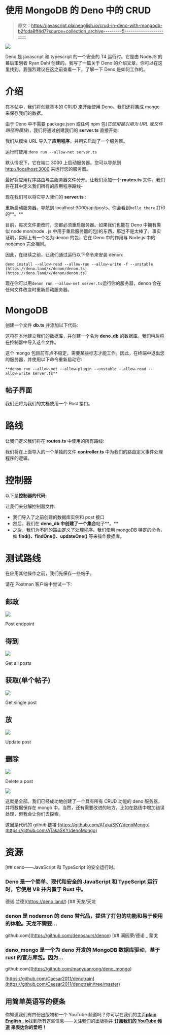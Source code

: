 # 使用 MongoDB 的 Deno 中的 CRUD

> 原文：<https://javascript.plainenglish.io/crud-in-deno-with-mongodb-b2fcda8ff4d7?source=collection_archive---------5----------------------->

![](img/c36811e5d49018ac0a5df6e189737f76.png)

Deno 是 javascript 和 typescript 的一个安全的 T4 运行时。它是由 NodeJS 的幕后策划者 Ryan Dahl 创建的。我写了一篇关于 Deno 的介绍文章，你可以在这里找到。我强烈建议在这之前查看一下，了解一下 Deno 是如何工作的。

# 介绍

在本帖中，我们将创建基本的 CRUD 来开始使用 Deno。我们还将集成 mongo 来保存我们的数据。

由于 Deno 中不需要 package.json 或任何 npm 包(*它使用被引用为 URL 或文件路径的模块*)，我们将通过创建我们的 **server.ts** 直接开始:

我们从模块 URL 导入了**应用程序**，并用它启动了一个服务器。

运行时使用:`deno run --allow-net server.ts`

默认情况下，它在端口 3000 上启动服务器。您可以导航到 [http://localhost:3000](http://localhost:3000) 来运行您的服务器。

最好将应用程序路由与主服务器文件分开。让我们添加一个 **routes.ts** 文件，我们将在其中定义我们所有的应用程序路线-

现在我们可以将它导入我们的 **server.ts** :

重新启动服务器。导航到 localhost:3000/api/posts，你会看到`hello there` 打印的**。**

目前，每次文件更改时，您都必须重启服务器。如果我们也能在 Deno 中拥有类似 node mon(node . js 中用于重启服务器的包)的东西，那岂不是太棒了。事实证明，实际上有一个名为 denon 的包，它在 Deno 中的作用与 Node.js 中的 nodemon 完全相同。

因此，在继续之前，让我们通过运行以下命令来安装 denon:

```
deno install --allow-read --allow-run --allow-write -f --unstable [https://deno.land/x/denon/denon.ts](https://deno.land/x/denon/denon.ts)
```

现在你可以用`denon run --allow-net server.ts`运行你的服务器，denon 会在任何文件改变时重新启动服务器。

# **MongoDB**

创建一个文件 **db.ts** 并添加以下代码:

这将在本地建立我们的数据库，并创建一个名为 **deno_db** 的数据库。我们稍后将在控制器中导入这个文件。

这个 mongo 包目前有点不稳定，需要某些标志才能工作。因此，在终端中退出您的服务器，并使用以下命令重新启动它:

```
**denon run --allow-net --allow-plugin --unstable --allow-read --allow-write server.ts**
```

## 帖子界面

我们还将为我们的文档使用一个 Post 接口。

# **路线**

让我们定义我们将在 **routes.ts** 中使用的所有路线:

我们将在上面导入的一个单独的文件 **controller.ts** 中为我们的路由定义事件处理程序的逻辑。

# **控制器**

以下是**控制器的代码:**

让我们来分解控制器文件:

*   我们导入了之前创建的数据库实例和 post 接口
*   然后，我们在 **deno_db 中创建了一个集合**帖子**。**
*   之后，我们为不同的路由定义了处理程序。我们使用 mongoDB 特定的命令，如 **find()、findOne()、updateOne()** 等来操作数据库。

# 测试路线

在应用其他操作之前，我们先保存一些帖子。

请在 Postman 客户端中尝试一下:

## 邮政

![](img/016a9d9d49b2a7d1b71c96c009769983.png)

Post endpoint

## 得到

![](img/e910a2c56fd957e10ea28177199b05db.png)

Get all posts

## 获取(单个帖子)

![](img/f43a1984d23461a45b74530833d4dabf.png)

Get single post

## 放

![](img/df6e2e82f475b814d02b18566c6a1221.png)

Update post

## **删除**

![](img/321fe238bbcc00b4bd455dbcde82f6d5.png)

Delete a post

![](img/803610e81fbcf08399729010b3392532.png)

这就是全部。我们已经成功地创建了一个具有所有 CRUD 功能的 deno 服务器，并将数据保存在 mongo 中。当然，还有需要改进的地方，比如在路线中增加错误处理，但我会让你们去探索。

这里是代码的 github 链接:[https://github.com/ATakaSKY/denoMongo](https://github.com/ATakaSKY/denoMongo)

# 资源

[](https://deno.land/) [## deno——JavaScript 和 TypeScript 的安全运行时。

### Deno 是一个简单、现代和安全的 JavaScript 和 TypeScript 运行时，它使用 V8 并内置于 Rust 中。

德诺.兰德](https://deno.land/) [](https://github.com/denosaurs/denon) [## 天龙/天龙

### denon 是 nodemon 的 deno 替代品，提供了打包的功能和易于使用的体验。天龙不需要…

github.com](https://github.com/denosaurs/denon) [](https://github.com/manyuanrong/deno_mongo) [## 满园荣/德诺 _ 蒙戈

### deno_mongo 是一个为 deno 开发的 MongoDB 数据库驱动，基于 rust 的官方库包。因为…

github.com](https://github.com/manyuanrong/deno_mongo) 

[https://github.com/Caesar2011/denotrain](https://github.com/Caesar2011/denotrain/tree/master)

## **用简单英语写的便条**

你知道我们有四份出版物和一个 YouTube 频道吗？你可以在我们的主页[**plain English . io**](https://plainenglish.io/)找到所有这些信息——关注我们的出版物并 [**订阅我们的 YouTube 频道**](https://www.youtube.com/channel/UCtipWUghju290NWcn8jhyAw) **来表达你的爱吧！**
